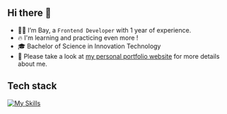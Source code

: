 ## Hi there 👋
* 🧑🏻 I’m Bay, a `Frontend Developer`  with 1 year of experience.
* 🔥 I'm learning and practicing even more !
* 🎓 Bachelor of Science in Innovation Technology
* 📄 Please take a look at [my personal portfolio website](https://nattagrit-portfolio.netlify.app/) 
for more details about me.

## Tech stack
[![My Skills](https://skillicons.dev/icons?i=html,css,js,ts,react,nextjs,figma)](https://skillicons.dev)






